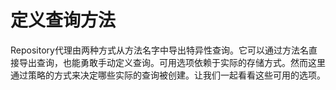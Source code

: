 # 定义查询方法

Repository代理由两种方式从方法名字中导出特异性查询。它可以通过方法名直接导出查询，也能勇敢手动定义查询。可用选项依赖于实际的存储方式。然而这里通过策略的方式来决定哪些实际的查询被创建。让我们一起看看这些可用的选项。